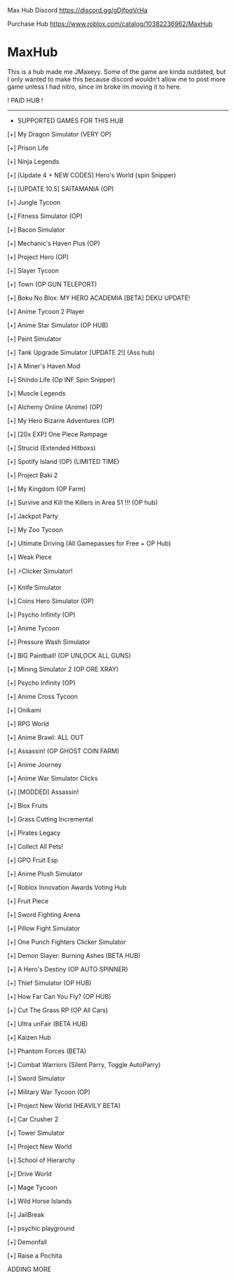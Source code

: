 

Max Hub Discord https://discord.gg/gDjfpqVrHa

Purchase Hub https://www.roblox.com/catalog/10382236962/MaxHub

# MaxHub
This is a hub made me JMaxeyy. Some of the game are kinda outdated, but I only wanted to make this because discord wouldn't allow me to post more game unless I had nitro, since im broke im moving it to here.

! PAID HUB !


--------------------------------
+ SUPPORTED GAMES FOR THIS HUB

[+] My Dragon Simulator (VERY OP)

[+] Prison Life

[+] Ninja Legends

[+] [Update 4 + NEW CODES] Hero's World (spin Snipper)

[+] [UPDATE 10.5] SAITAMANIA (OP)

[+] Jungle Tycoon

[+] Fitness Simulator (OP)

[+] Bacon Simulator

[+] Mechanic's Haven Plus (OP)

[+] Project Hero (OP)

[+] Slayer Tycoon

[+] Town (OP GUN TELEPORT)

[+] Boku No Blox: MY HERO ACADEMIA [BETA] DEKU UPDATE!

[+] Anime Tycoon 2 Player

[+] Anime Star Simulator (OP HUB)

[+] Paint Simulator

[+] Tank Upgrade Simulator [UPDATE 2!] (Ass hub)

[+] A Miner's Haven Mod

[+] Shindo Life (Op INF Spin Snipper)

[+] Muscle Legends

[+] Alchemy Online (Anime) (OP)

[+] My Hero Bizarre Adventures (OP)

[+] [20x EXP] One Piece Rampage

[+] Strucid (Extended Hitboxs)

[+] Spotify Island (OP) (LIMITED TIME)

[+] Project Baki 2

[+] My Kingdom (OP Farm)

[+] Survive and Kill the Killers in Area 51 !!! (OP hub)

[+] Jackpot Party

[+] My Zoo Tycoon

[+] Ultimate Driving (All Gamepasses for Free + OP Hub)

[+] Weak Piece

[+] :zap:Clicker Simulator!

[+] Knife Simulator

[+] Coins Hero Simulator (OP)

[+] Psycho Infinity (OP)

[+] Anime Tycoon

[+] Pressure Wash Simulator

[+] BIG Paintball! (OP UNLOCK ALL GUNS)

[+] Mining Simulator 2 (OP ORE XRAY)

[+] Psycho Infinity (OP)

[+] Anime Cross Tycoon

[+] Onikami

[+] RPG World

[+] Anime Brawl: ALL OUT

[+] Assassin! (OP GHOST COIN FARM)

[+] Anime Journey

[+] Anime War Simulator Clicks

[+] [MODDED] Assassin!

[+] Blox Fruits

[+] Grass Cutting Incremental

[+] Pirates Legacy

[+] Collect All Pets!

[+] GPO Fruit Esp

[+] Anime Plush Simulator

[+] Roblox Innovation Awards Voting Hub

[+] Fruit Piece

[+] Sword Fighting Arena

[+] Pillow Fight Simulator

[+] One Punch Fighters Clicker Simulator

[+] Demon Slayer: Burning Ashes (BETA HUB)

[+] A Hero's Destiny (OP AUTO SPINNER)

[+] Thief Simulator (OP HUB)

[+] How Far Can You Fly? (OP HUB)

[+] Cut The Grass RP (OP All Cars)

[+] Ultra unFair (BETA HUB)

[+] Kaizen Hub

[+] Phantom Forces (BETA)

[+] Combat Warriors (Silent Parry, Toggle AutoParry)

[+] Sword Simulator

[+] Military War Tycoon (OP)

[+] Project New World (HEAVILY BETA)

[+] Car Crusher 2

[+] Tower Simulator

[+] Project New World

[+] School of Hierarchy

[+] Drive World

[+] Mage Tycoon

[+] Wild Horse Islands

[+] JailBreak

[+] psychic playground

[+] Demonfall

[+] Raise a Pochita

ADDING MORE
